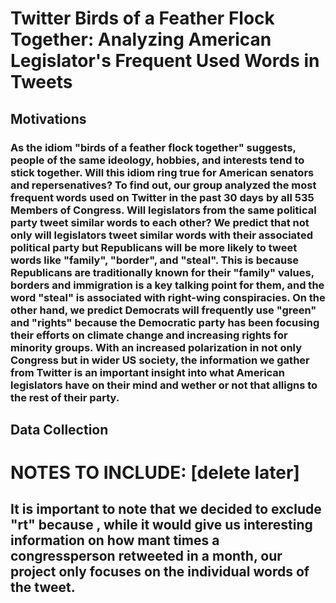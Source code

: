 # Twitter Birds of a Feather Flock Together: Analyzing American Legislator's Frequent Used Words in Tweets

## Motivations
### As the idiom "birds of a feather flock together" suggests, people of the same ideology, hobbies, and interests tend to stick together. Will this idiom ring true for American senators and repersenatives? To find out, our group analyzed the most frequent words used on Twitter in the past 30 days by all 535 Members of Congress. Will legislators from the same political party tweet similar words to each other? We predict that not only will legislators tweet similar words with their associated political party but Republicans will be more likely to tweet words like "family", "border", and "steal". This is because Republicans are traditionally known for their "family" values, borders and immigration is a key talking point for them, and the word "steal" is associated with right-wing conspiracies. On the other hand, we predict Democrats will frequently use "green" and "rights" because the Democratic party has been focusing their efforts on climate change and increasing rights for minority groups. With an increased polarization in not only Congress but in wider US society, the information we gather from Twitter is an important insight into what American legislators have on their mind and wether or not that alligns to the rest of their party. 

## Data Collection



# NOTES TO INCLUDE: [delete later]
## It is important to note that we decided to exclude "rt" because , while it would give us interesting information on how mant times a congressperson retweeted in a month, our project only focuses on the individual words of the tweet. 
